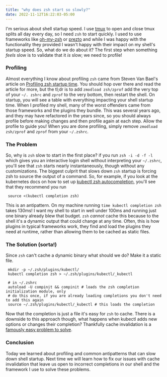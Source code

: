 ```yaml
---
title: "why does zsh start so slowly?"
date: 2022-11-12T16:22:03-05:00
---
```


I'm serious about shell startup speed. I use [tmux](https://github.com/tmux/tmux) to open and
close tmux splits all day every day, so I need `zsh` to start quickly. I used to use frameworks
like [oh-my-zsh](https://ohmyz.sh/) or [prezto](https://github.com/sorin-ionescu/prezto) and
while I was happy with the functionality they provided I wasn't happy with their impact on my
shell's startup speed. So, what do we do about it? The first step when something _feels_ slow is
to validate that it _is_ slow; we need to profile!

### Profiling

Almost everything I know about profiling `zsh` came from Steven Van Bael's article on [Profiling zsh
startup time](https://stevenvanbael.com/profiling-zsh-startup). You should hop over there and read
the article for more, but the tl;dr is to add `zmodload zsh/zprof` add the very top of your `~/.
zshrc` and `zprof` to the very bottom, then restart the shell. On startup, you will see a table with
everything impacting your shell startup time. When I profiled my shell, many of the worst offenders
came from those frameworks and the plugins they bundle. This was several years ago, and they may
have refactored in the years since, so you should always profile before making changes and then
profile again at each step. Allow the profile to guide you! When you are done profiling, simply
remove `zmodload zsh/zprof` and `zprof` from your `~/.zshrc`.

### The Problem

So, why is `zsh` slow to start in the first place? if you run `zsh -i -d -f -l` which gives you an
interactive login shell without interpreting your `~/.zshrc`, you'll see that `zsh` starts nearly
instantaneously, though without any customizations. The biggest culprit that slows down `zsh`
startup is forcing zsh to source the output of a command. So, for example, if you look at the
kubernetes docs on how to set up [kubectl zsh
autocompletion](https://kubernetes.io/docs/tasks/tools/included/optional-kubectl-configs-zsh/),
you'll see that they recommend you run

```shell
 source <(kubectl completion zsh) 
```

This is an antipattern. On my machine running `time kubectl completion zsh` takes 130ms! I want my
shell to start in well under 100ms and running just one binary already blew that budget. `zsh`
_cannot_ cache this because to the shell it's a dynamic output that could change at any time.
Often, this is how plugins in typical frameworks work, they find and load the plugins they need
at runtime, rather than allowing them to be cached as static files.

### The Solution (sorta!)

Since `zsh` can't cache a dynamic binary what should we do? Make it a static file.

```shell
 mkdir -p ~/.zsh/plugins/kubectl/
 kubectl completion zsh > ~/.zsh/plugins/kubectl/_kubectl
 
 # in ~/.zshrc
 autoload -U compinit && compinit # loads the zsh completion initialization module, only 
 # do this once, if you are already loading completions you don't need to add this again
 source ~/.zsh/plugins/kubectl/_kubectl # this loads the completion
```

Now that the completion is just a file it's easy for `zsh` to cache. There is a downside to this
approach though, what happens when kubectl adds new options or changes their completion? Thankfully
cache invalidation is a [famously easy problem to
solve](https://twitter.com/codinghorror/status/506010907021828096).

### Conclusion

Today we learned about profiling and common antipatterns that can slow down shell startup. Next
time we will learn how to fix our issues with cache invalidation that leave us open to incorrect
completions in our shell and the framework I use to solve these problems.
